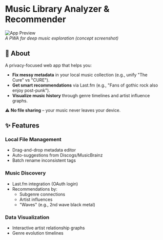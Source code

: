 # Music Library Analyzer & Recommender

![App Preview](https://via.placeholder.com/800x400?text=Music+Library+Analyzer+Screenshot)  
*A PWA for deep music exploration (concept screenshot)*

## 🎯 About

A privacy-focused web app that helps you:
- **Fix messy metadata** in your local music collection (e.g., unify "The Cure" vs "CURE").
- **Get smart recommendations** via Last.fm (e.g., "Fans of gothic rock also enjoy post-punk").
- **Visualize music history** through genre timelines and artist influence graphs.

⚠️ **No file sharing** – your music never leaves your device.

## ✨ Features

### Local File Management
- Drag-and-drop metadata editor
- Auto-suggestions from Discogs/MusicBrainz
- Batch rename inconsistent tags

### Music Discovery
- Last.fm integration (OAuth login)
- Recommendations by:
  - Subgenre connections
  - Artist influences
  - "Waves" (e.g., 2nd wave black metal)

### Data Visualization
- Interactive artist relationship graphs
- Genre evolution timelines
